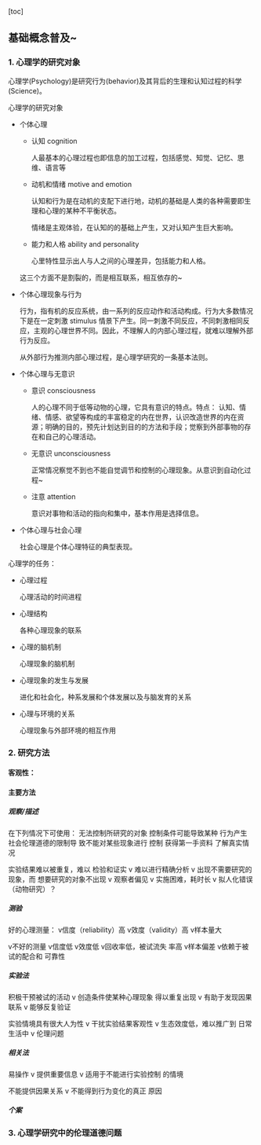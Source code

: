 [toc]



## 基础概念普及~

### 1. 心理学的研究对象

心理学(Psychology)是研究行为(behavior)及其背后的生理和认知过程的科学(Science)。

心理学的研究对象

- 个体心理

  - 认知 cognition

    人最基本的心理过程也即信息的加工过程，包括感觉、知觉、记忆、思维、语言等

  - 动机和情绪 motive and emotion

    认知和行为是在动机的支配下进行地，动机的基础是人类的各种需要即生理和心理的某种不平衡状态。

    情绪是主观体验，在认知的的基础上产生，又对认知产生巨大影响。

  - 能力和人格  ability and personality

    心里特性显示出人与人之间的心理差异，包括能力和人格。

  这三个方面不是割裂的，而是相互联系，相互依存的~

- 个体心理现象与行为

  行为，指有机的反应系统，由一系列的反应动作和活动构成。行为大多数情况下是在一定刺激 stimulus 情景下产生。同一刺激不同反应，不同刺激相同反应，主观的心理世界不同。因此，不理解人的内部心理过程，就难以理解外部行为反应。

  从外部行为推测内部心理过程，是心理学研究的一条基本法则。

- 个体心理与无意识

  - 意识 consciousness 

    人的心理不同于低等动物的心理，它具有意识的特点。特点： 认知、情绪、情感、欲望等构成的丰富稳定的内在世界，认识改造世界的内在资源；明确的目的，预先计划达到目的的方法和手段；觉察到外部事物的存在和自己的心理活动。

  - 无意识 unconsciousness

    正常情况察觉不到也不能自觉调节和控制的心理现象。从意识到自动化过程~

  - 注意 attention

    意识对事物和活动的指向和集中，基本作用是选择信息。

- 个体心理与社会心理

  社会心理是个体心理特征的典型表现。

心理学的任务：

- 心理过程  

  心理活动的时间进程 

- 心理结构  

  各种心理现象的联系

- 心理的脑机制 

  心理现象的脑机制

- 心理现象的发生与发展 

  进化和社会化，种系发展和个体发展以及与脑发育的关系

- 心理与环境的关系

  心理现象与外部环境的相互作用

### 2. 研究方法

#### 客观性：

#### 主要方法



##### 观察/描述

 在下列情况下可使用： 无法控制所研究的对象  控制条件可能导致某种 行为产生  社会伦理道德的限制导 致不能对某些现象进行 控制  获得第一手资料 了解真实情况

实验结果难以被重复，难以 检验和证实 v 难以进行精确分析 v 出现不需要研究的现象，而 想要研究的对象不出现 v 观察者偏见 v 实施困难，耗时长 v 拟人化错误（动物研究）？



##### 测验

好的心理测量： v信度（reliability）高 v效度（validity）高 v样本量大

v不好的测量 v信度低 v效度低 v回收率低，被试流失 率高 v样本偏差 v依赖于被试的配合和 可靠性

##### 实验法

 积极干预被试的活动 v 创造条件使某种心理现象 得以重复出现 v 有助于发现因果联系 v 能够反复验证

实验情境具有很大人为性 v 干扰实验结果客观性 v 生态效度低，难以推广到 日常生活中 v 伦理问题

##### 相关法

 易操作 v 提供重要信息 v 适用于不能进行实验控制 的情境

不能提供因果关系 v 不能得到行为变化的真正 原因

##### 个案

### 3. 心理学研究中的伦理道德问题